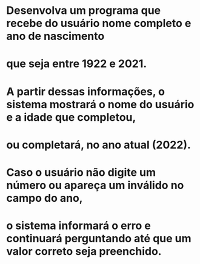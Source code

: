 # Desenvolva um programa que recebe do usuário nome completo e ano de nascimento
# que seja entre 1922 e 2021.
# A partir dessas informações, o sistema mostrará o nome do usuário e a idade que completou,
# ou completará, no ano atual (2022).

# Caso o usuário não digite um número ou apareça um inválido no campo do ano,
# o sistema informará o erro e continuará perguntando até que um valor correto seja preenchido.
